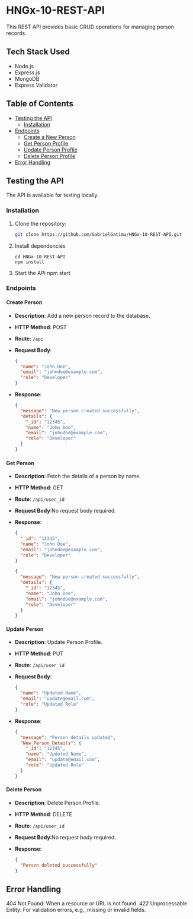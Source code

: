 # HNGx-10-REST-API

This REST API provides basic CRUD operations for managing person records.

## Tech Stack Used

- Node.js
- Express.js
- MongoDB
- Express Validator

## Table of Contents

- [Testing the API](#testing-the-api)
  - [Installation](#installation)
- [Endpoints](#endpoints)
  - [Create a New Person](#create-person)
  - [Get Person Profile](#get-person)
  - [Update Person Profile](#update-person)
  - [Delete Person Profile](#delete-person)
- [Error Handling](#error-handling)

## Testing the API

The API is available for testing locally.

### Installation

1. Clone the repository:

   ```bash
   git clone https://github.com/GabrielGatimu/HNGx-10-REST-API.git
   ```

2. Install dependencies
   ```
   cd HNGx-10-REST-API
   npm install
   ```
3. Start the APi
   npm start

### Endpoints

#### Create Person

- **Description**: Add a new person record to the database.
- **HTTP Method**: POST
- **Route**: `/api`

- **Request Body**:

  ```json
  {
    "name": "John Doe",
    "email": "johndoe@example.com",
    "role": "Developer"
  }
  ```

- **Response**:
  ```json
  {
    "message": "New person created successfully",
    "details": {
      "_id": "12345",
      "name": "John Doe",
      "email": "johndoe@example.com",
      "role": "Developer"
    }
  }
  ```

#### Get Person

- **Description**: Fetch the details of a person by name.
- **HTTP Method**: GET
- **Route**: `/api/user_id`
- **Request Body**:No request body required.

- **Response**:

  ```json
  {
    "_id": "12345",
    "name": "John Doe",
    "email": "johndoe@example.com",
    "role": "Developer"
  }
  ```

  ```json
  {
    "message": "New person created successfully",
    "details": {
      "_id": "12345",
      "name": "John Doe",
      "email": "johndoe@example.com",
      "role": "Developer"
    }
  }
  ```

#### Update Person

- **Description**: Update Person Profile.
- **HTTP Method**: PUT
- **Route**: `/api/user_id`

- **Request Body**:

  ```json
  {
    "name": "Updated Name",
    "email": "update@email.com",
    "role": "Updated Role"
  }
  ```

- **Response**:
  ```json
  {
    "message": "Person details updated",
    "New_Person_Details": {
      "_id": "12345",
      "name": "Updated Name",
      "email": "update@email.com",
      "role": "Updated Role"
    }
  }
  ```

#### Delete Person

- **Description**: Delete Person Profile.
- **HTTP Method**: DELETE
- **Route**: `/api/user_id`
- **Request Body**:No request body required.

- **Response**:
  ```json
  {
    "Person deleted successfully"
  }
  ```

## Error Handling

404 Not Found: When a resource or URL is not found.
422 Unprocessable Entity: For validation errors, e.g., missing or invalid fields.

